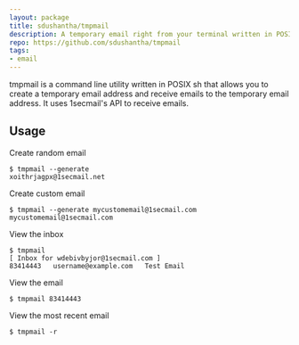 ```yaml
---
layout: package
title: sdushantha/tmpmail
description: A temporary email right from your terminal written in POSIX sh
repo: https://github.com/sdushantha/tmpmail
tags:
- email
---
```

tmpmail is a command line utility written in POSIX sh that allows you to create a temporary email address and receive emails to the temporary email address. It uses 1secmail's API to receive emails.

## Usage

Create random email

    $ tmpmail --generate
    xoithrjagpx@1secmail.net

Create custom email

    $ tmpmail --generate mycustomemail@1secmail.com
    mycustomemail@1secmail.com

View the inbox

    $ tmpmail
    [ Inbox for wdebivbyjor@1secmail.com ]
    83414443   username@example.com   Test Email

View the email

    $ tmpmail 83414443

View the most recent email

    $ tmpmail -r
